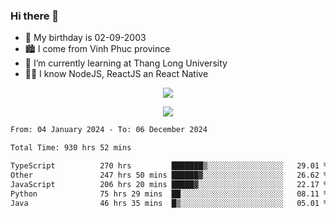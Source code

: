 ### Hi there 👋
- 🎂 My birthday is 02-09-2003
- 🏙️ I come from Vinh Phuc province
- 🌱 I’m currently learning at Thang Long University
- 🧑‍💻 I know NodeJS, ReactJS an React Native
<p align="center"><img src="https://github-readme-stats.vercel.app/api?username=tmquang0209&show_icons=true&theme=gradient"></p>
<p align="center"><img src="https://github-readme-stats.vercel.app/api/top-langs/?username=tmquang0209&hide=scss,css&langs_count=10"></p>
<!--START_SECTION:waka-->

```txt
From: 04 January 2024 - To: 06 December 2024

Total Time: 930 hrs 52 mins

TypeScript          270 hrs         ███████▒░░░░░░░░░░░░░░░░░   29.01 %
Other               247 hrs 50 mins ██████▓░░░░░░░░░░░░░░░░░░   26.62 %
JavaScript          206 hrs 20 mins █████▓░░░░░░░░░░░░░░░░░░░   22.17 %
Python              75 hrs 29 mins  ██░░░░░░░░░░░░░░░░░░░░░░░   08.11 %
Java                46 hrs 35 mins  █▒░░░░░░░░░░░░░░░░░░░░░░░   05.01 %
```

<!--END_SECTION:waka-->
